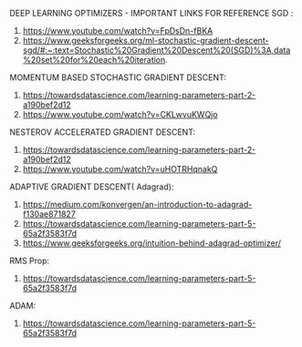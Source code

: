 DEEP LEARNING OPTIMIZERS - IMPORTANT LINKS FOR REFERENCE
SGD : 
1. https://www.youtube.com/watch?v=FpDsDn-fBKA
2. https://www.geeksforgeeks.org/ml-stochastic-gradient-descent-sgd/#:~:text=Stochastic%20Gradient%20Descent%20(SGD)%3A,data%20set%20for%20each%20iteration.

MOMENTUM BASED STOCHASTIC GRADIENT DESCENT:
1. https://towardsdatascience.com/learning-parameters-part-2-a190bef2d12
2. https://www.youtube.com/watch?v=CKLwvuKWQjo

NESTEROV ACCELERATED GRADIENT DESCENT: 
1. https://towardsdatascience.com/learning-parameters-part-2-a190bef2d12
2. https://www.youtube.com/watch?v=uHOTRHqnakQ

ADAPTIVE GRADIENT DESCENT( Adagrad):
1. https://medium.com/konvergen/an-introduction-to-adagrad-f130ae871827
2. https://towardsdatascience.com/learning-parameters-part-5-65a2f3583f7d
3. https://www.geeksforgeeks.org/intuition-behind-adagrad-optimizer/

RMS Prop:
1. https://towardsdatascience.com/learning-parameters-part-5-65a2f3583f7d


ADAM:
1. https://towardsdatascience.com/learning-parameters-part-5-65a2f3583f7d